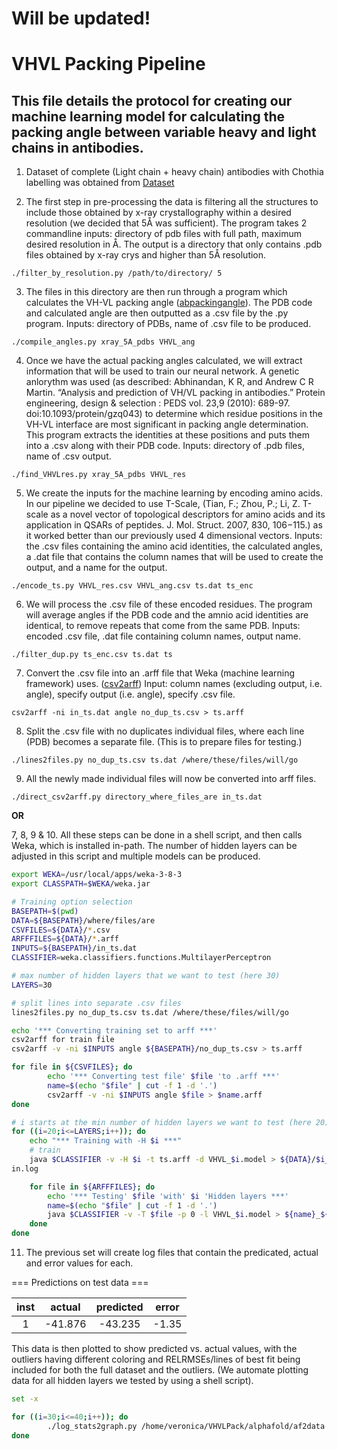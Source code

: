 # Will be updated!

# VHVL Packing Pipeline

## This file details the protocol for creating our machine learning model for calculating the packing angle between variable heavy and light chains in antibodies.

1. Dataset of complete (Light chain + heavy chain) antibodies with Chothia labelling was obtained from 
    [Dataset](http://www.abybank.org/abdb/)

2.  The first step in pre-processing the data is filtering all the structures to include those obtained by x-ray 
    crystallography within a desired resolution (we decided that 5Å was sufficient). 
    The program takes 2 commandline inputs: directory of pdb files with full path, maximum desired resolution in Å. 
    The output is a directory that only contains .pdb files obtained by x-ray crys and higher than 5Å resolution.

`./filter_by_resolution.py /path/to/directory/ 5` 

3. The files in this directory are then run through a program which calculates the VH-VL packing angle 
    ([abpackingangle](https://github.com/ACRMGroup/abpackingangle)). The PDB code and calculated angle are then outputted 
    as a .csv file by the .py program. 
    Inputs: directory of PDBs, name of .csv file to be produced. 

`./compile_angles.py xray_5A_pdbs VHVL_ang`

4. Once we have the actual packing angles calculated, we will extract information that will be used to train our 
neural network. A genetic anlorythm was used (as described: Abhinandan, K R, and Andrew C R Martin. 
“Analysis and prediction of VH/VL packing in antibodies.” Protein engineering, design & selection : PEDS vol. 23,9 
(2010): 689-97. doi:10.1093/protein/gzq043) to determine which residue positions in the VH-VL interface are most 
significant in packing angle determination. This program extracts the identities at these positions and puts them into
a .csv along with their PDB code. 
Inputs: directory of .pdb files, name of .csv output.

`./find_VHVLres.py xray_5A_pdbs VHVL_res`

5. We create the inputs for the machine learning by encoding amino acids. In our pipeline we decided to use T-Scale, 
(Tian, F.; Zhou, P.; Li, Z. T-scale as a novel vector of topological descriptors for amino acids and its application 
in QSARs of peptides. J. Mol. Struct. 2007, 830, 106−115.) as it worked better than our previously used 4 dimensional
vectors. 
Inputs: the .csv files containing the amino acid identities, the calculated angles, a .dat file that
contains the column names that will be used to create the output, and a name for the output.

`./encode_ts.py VHVL_res.csv VHVL_ang.csv ts.dat ts_enc`

6. We will process the .csv file of these encoded residues. The program will average angles if the PDB code and the 
amnio acid identities are identical, to remove repeats that come from the same PDB. 
Inputs: encoded .csv file, .dat file containing column names, output name.

`./filter_dup.py ts_enc.csv ts.dat ts`

7. Convert the .csv file into an .arff file that Weka (machine learning framework) uses. 
([csv2arff](https://github.com/AndrewCRMartin/bioscripts/blob/master/csv2arff.pl))
Input: column names (excluding output, i.e. angle), specify output (i.e. angle), specify .csv file.

`csv2arff -ni in_ts.dat angle no_dup_ts.csv > ts.arff`

8. Split the .csv file with no duplicates individual files, where each line (PDB) becomes a separate file. 
(This is to prepare files for testing.)

`./lines2files.py no_dup_ts.csv ts.dat /where/these/files/will/go`

9. All the newly made individual files will now be converted into arff files.

`./direct_csv2arff.py directory_where_files_are in_ts.dat`

**OR**

7, 8, 9 & 10. All these steps can be done in a shell script, and then calls Weka, which is installed in-path. The
number of hidden layers can be adjusted in this script and multiple models can be produced.

```bash
export WEKA=/usr/local/apps/weka-3-8-3
export CLASSPATH=$WEKA/weka.jar

# Training option selection
BASEPATH=$(pwd)
DATA=${BASEPATH}/where/files/are
CSVFILES=${DATA}/*.csv
ARFFFILES=${DATA}/*.arff
INPUTS=${BASEPATH}/in_ts.dat
CLASSIFIER=weka.classifiers.functions.MultilayerPerceptron

# max number of hidden layers that we want to test (here 30)
LAYERS=30

# split lines into separate .csv files
lines2files.py no_dup_ts.csv ts.dat /where/these/files/will/go

echo '*** Converting training set to arff ***'
csv2arff for train file
csv2arff -v -ni $INPUTS angle ${BASEPATH}/no_dup_ts.csv > ts.arff

for file in ${CSVFILES}; do
        echo '*** Converting test file' $file 'to .arff ***'
        name=$(echo "$file" | cut -f 1 -d '.')
        csv2arff -v -ni $INPUTS angle $file > $name.arff
done

# i starts at the min number of hidden layers we want to test (here 20) and ends at the max specified before
for ((i=20;i<=LAYERS;i++)); do
    echo "*** Training with -H $i ***"
    # train
    java $CLASSIFIER -v -H $i -t ts.arff -d VHVL_$i.model > ${DATA}/$i_tra
in.log

    for file in ${ARFFFILES}; do
        echo '*** Testing' $file 'with' $i 'Hidden layers ***'
        name=$(echo "$file" | cut -f 1 -d '.')
        java $CLASSIFIER -v -T $file -p 0 -l VHVL_$i.model > ${name}_${i}_test.log
    done
done
```

11. The previous set will create log files that contain the predicated, actual and error values for each. 

=== Predictions on test data ===

| inst    | actual | predicted | error |
| :---: | :---: | :---: | :---: |
| 1 | -41.876 | -43.235|  -1.35 | 

This data is then plotted to show predicted vs. actual values, with the outliers having different coloring and 
RELRMSEs/lines of best fit being included for both the full dataset and the outliers. 
(We automate plotting data for all hidden layers we tested by using a shell script).

```bash
set -x

for ((i=30;i<=40;i++)); do
        ./log_stats2graph.py /home/veronica/VHVLPack/alphafold/af2data $i
done
```


         
